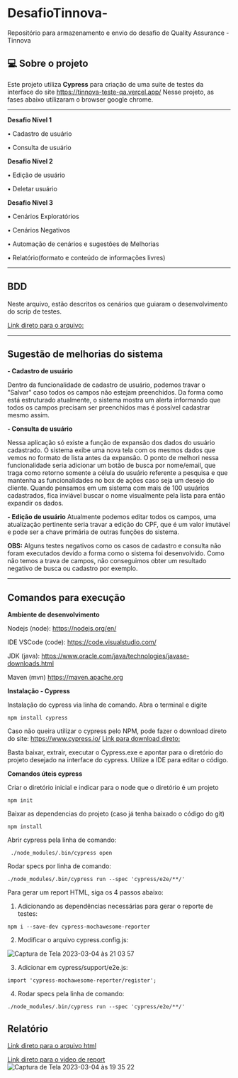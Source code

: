 
# DesafioTinnova-
Repositório para armazenamento e envio do desafio de Quality Assurance - Tinnova 


## 💻 Sobre o projeto
Este projeto utiliza **Cypress** para criação de uma suite de testes  da interface do site  https://tinnova-teste-qa.vercel.app/
Nesse projeto, as fases abaixo utilizaram o browser google chrome.

---

**Desafio Nível 1**

  • Cadastro de usuário

  • Consulta de usuário

**Desafio Nível 2**

  • Edição de usuário 

  • Deletar usuário

**Desafio Nível 3**

  • Cenários Exploratórios

  • Cenários Negativos

  • Automação de cenários e sugestões de Melhorias

  • Relatório(formato e conteúdo de informações livres)
  
---

## BDD 
Neste arquivo, estão descritos os cenários que guiaram o desenvolvimento do scrip de testes.

[Link direto para o arquivo: ](https://github.com/anaclarasantr/testeQA/blob/master/BDD%20-%20TINNOVA.pdf)

---
## Sugestão de melhorias do sistema

**- Cadastro de usuário**

Dentro da funcionalidade de cadastro de usuário, podemos travar o "Salvar" caso todos os campos não estejam preenchidos. Da forma como está estruturado atualmente, o sistema mostra um alerta informando que todos os campos precisam ser preenchidos mas é possível cadastrar mesmo assim. 

**- Consulta de usuário**

Nessa aplicação só existe a função de expansão dos dados do usuário cadastrado. O sistema exibe uma nova tela com os mesmos dados que vemos no formato de lista antes da expansão. O ponto de melhori nessa funcionalidade seria adicionar um botão de busca por nome/email, que traga como retorno somente a célula do usuário referente a pesquisa e que mantenha as funcionalidades no box de ações caso seja um desejo do cliente. Quando pensamos em um sistema com mais de 100 usuários cadastrados, fica inviável buscar o nome visualmente pela lista para então expandir os dados.

**- Edição de usuário**
Atualmente podemos editar todos os campos, uma atualização pertinente seria travar a edição do CPF, que é um valor imutável e pode ser a chave primária de outras funções do sistema.

**OBS:** Alguns testes negativos como os casos de cadastro e consulta não foram executados devido a forma como o sistema foi desenvolvido. Como não temos a trava de campos, não conseguimos obter um resultado negativo de busca ou cadastro por exemplo.

---
## Comandos para execução 

**Ambiente de desenvolvimento**

Nodejs (node): https://nodejs.org/en/

IDE VSCode (code): https://code.visualstudio.com/ 

JDK (java): https://www.oracle.com/java/technologies/javase-downloads.html

Maven (mvn) https://maven.apache.org

**Instalação - Cypress**

Instalação do cypress via linha de comando. Abra o terminal e digite
```
npm install cypress
```


Caso não queira utilizar o cypress pelo NPM, pode fazer o download direto do site: https://www.cypress.io/
[Link para download direto:](https://download.cypress.io/desktop)

Basta baixar, extrair, executar o Cypress.exe e apontar para o diretório do projeto desejado na interface do cypress. Utilize a IDE para editar o código.

**Comandos úteis cypress**

Criar o diretório inicial e indicar para o node que o diretório é um projeto
```
npm init
```

Baixar as dependencias do projeto (caso já tenha baixado o código do git)
 
 ```
npm install
```

Abrir cypress pela linha de comando:
 ```
  ./node_modules/.bin/cypress open
```

Rodar specs por linha de comando:
  ```
 ./node_modules/.bin/cypress run --spec 'cypress/e2e/**/'
```

Para gerar um report HTML, siga os 4 passos abaixo:

1. Adicionando as dependências necessárias para gerar o reporte de testes:
```
npm i --save-dev cypress-mochawesome-reporter
```
	
2. Modificar o arquivo cypress.config.js:

![Captura de Tela 2023-03-04 às 21 03 57](https://user-images.githubusercontent.com/89486335/222934484-8f2de63a-b813-4f5b-8a46-f4a48574f169.png)


3. Adicionar em cypress/support/e2e.js:

```
import 'cypress-mochawesome-reporter/register';
```

4. Rodar specs pela linha de comando:
```
./node_modules/.bin/cypress run --spec 'cypress/e2e/**/'
```


## Relatório

[Link direto para o arquivo html](https://github.com/anaclarasantr/testeQA/tree/master/cypress/reports/html)

[Link direto para o video de report](https://github.com/anaclarasantr/testeQA/tree/master/cypress/videos)
![Captura de Tela 2023-03-04 às 19 35 22](https://user-images.githubusercontent.com/89486335/222931586-0cb48315-ccf9-4d99-852d-76bb31fe377d.png)
